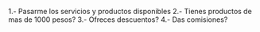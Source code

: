 1.- Pasarme los servicios y productos disponibles
2.- Tienes productos de mas de 1000 pesos?
3.- Ofreces descuentos?
4.- Das comisiones?